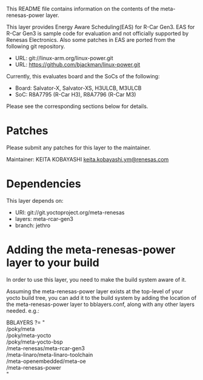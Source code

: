 This README file contains information on the contents of the
meta-renesas-power layer.

This layer provides Energy Aware Scheduling(EAS) for R-Car Gen3.
EAS for R-Car Gen3 is sample code for evaluation and not officially
supported by Renesas Electronics. Also some patches in EAS are
ported from the following git repository.

 - URL: git://linux-arm.org/linux-power.git
 - URL: https://github.com/bjackman/linux-power.git

Currently, this evaluates board and the SoCs of the following:
 - Board: Salvator-X, Salvator-XS, H3ULCB, M3ULCB
 - SoC: R8A7795 (R-Car H3), R8A7796 (R-Car M3)

Please see the corresponding sections below for details.

Patches
=======

Please submit any patches for this layer to the maintainer.

Maintainer: KEITA KOBAYASHI <keita.kobayashi.ym@renesas.com>

Dependencies
============

This layer depends on:

  - URI: git://git.yoctoproject.org/meta-renesas
  - layers: meta-rcar-gen3
  - branch: jethro

Adding the meta-renesas-power layer to your build
=================================================

In order to use this layer, you need to make the build system aware of
it.

Assuming the meta-renesas-power layer exists at the top-level of your
yocto build tree, you can add it to the build system by adding the
location of the meta-renesas-power layer to bblayers.conf, along with any
other layers needed. e.g.:

  BBLAYERS ?= " \
    <path to layer>/poky/meta \
    <path to layer>/poky/meta-yocto \
    <path to layer>/poky/meta-yocto-bsp \
    <path to layer>/meta-renesas/meta-rcar-gen3 \
    <path to layer>/meta-linaro/meta-linaro-toolchain \
    <path to layer>/meta-openembedded/meta-oe \
    <path to layer>/meta-renesas-power \
    "

